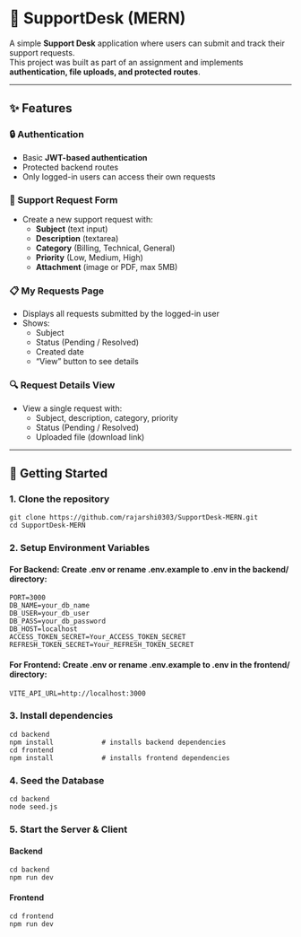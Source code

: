 # 📌 SupportDesk (MERN)

A simple **Support Desk** application where users can submit and track their support requests.  
This project was built as part of an assignment and implements **authentication, file uploads, and protected routes**.

---

## ✨ Features

### 🔒 Authentication
- Basic **JWT-based authentication**
- Protected backend routes
- Only logged-in users can access their own requests

### 📝 Support Request Form
- Create a new support request with:
  - **Subject** (text input)
  - **Description** (textarea)
  - **Category** (Billing, Technical, General)
  - **Priority** (Low, Medium, High)
  - **Attachment** (image or PDF, max 5MB)

### 📋 My Requests Page
- Displays all requests submitted by the logged-in user
- Shows:
  - Subject  
  - Status (Pending / Resolved)  
  - Created date  
  - “View” button to see details  

### 🔍 Request Details View
- View a single request with:
  - Subject, description, category, priority  
  - Status (Pending / Resolved)  
  - Uploaded file (download link)  

---


## 🧭 Getting Started

### 1. Clone the repository
```
git clone https://github.com/rajarshi0303/SupportDesk-MERN.git
cd SupportDesk-MERN
```

### 2. Setup Environment Variables
#### For Backend: Create .env or rename .env.example to .env in the backend/ directory:
```
PORT=3000
DB_NAME=your_db_name
DB_USER=your_db_user
DB_PASS=your_db_password
DB_HOST=localhost
ACCESS_TOKEN_SECRET=Your_ACCESS_TOKEN_SECRET
REFRESH_TOKEN_SECRET=Your_REFRESH_TOKEN_SECRET
```
#### For Frontend: Create .env or rename .env.example to .env in the frontend/ directory:
```
VITE_API_URL=http://localhost:3000
```

### 3. Install dependencies
```
cd backend
npm install            # installs backend dependencies
cd frontend
npm install            # installs frontend dependencies
```

### 4. Seed the Database 
```
cd backend
node seed.js
```

### 5. Start the Server & Client
#### Backend
```
cd backend
npm run dev
```
#### Frontend
```
cd frontend
npm run dev
```
